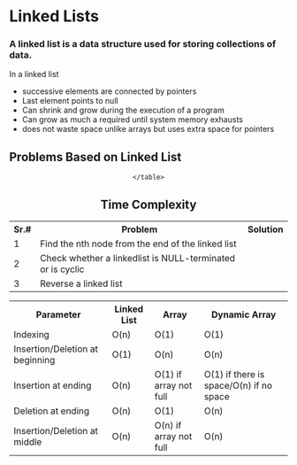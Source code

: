 # Linked Lists
### A linked list is a data structure used for storing collections of data.
<p>In a linked list 
    <ul>
        <li>successive elements are connected by pointers</li>
        <li>Last element points to null</li>
        <li>Can shrink and grow during the execution of a program</li>
        <li>Can grow as much a required until system memory exhausts</li>
        <li>does not waste space unlike arrays but uses extra space for pointers</li>
    </ul> 
</p>

## Problems Based on Linked List
<div align="center">
    <table>
        <tr>
            <th>Sr.#</th>
            <th>Problem</th>
            <th>Solution</th>
        </tr>
        <tr>
            <td>1</td>
            <td>Find the nth node from the end of the linked list</td>
            <td><a href="./llproblem1.cpp"></a></td>
        </tr>
        <tr>
            <td>2</td>
            <td>Check whether a linkedlist is NULL-terminated or is cyclic</td>
            <td><a href="./llproblem2.cpp"></a></td>
        </tr>
        <tr>
            <td>3</td>
            <td>Reverse a linked list</td>
            <td><a href="./llproblem3.cpp"></a></td>
        </tr>
    
    </table>
</div>


## Time Complexity
<div align="center"><table>
    <tr>
        <th>Parameter</th>
        <th>Linked List</th>
        <th>Array</th>
        <th>Dynamic Array</th>
    </tr>
    <tr>
        <td>Indexing</td>
        <td>O(n)</td>
        <td>O(1)</td>
        <td>O(1)</td>
    </tr>
    <tr>
        <td>Insertion/Deletion at beginning</td>
        <td>O(1)</td>
        <td>O(n)</td>
        <td>O(n)</td>
    </tr>
    <tr>
        <td>Insertion at ending</td>
        <td>O(n)</td>
        <td>O(1) if array not full</td>
        <td>O(1) if there is space/O(n) if no space</td>
    </tr>
    <tr>
        <td>Deletion at ending</td>
        <td>O(n)</td>
        <td>O(1) </td>
        <td>O(n) </td>
    </tr>
    <tr>
        <td>Insertion/Deletion at middle</td>
        <td>O(n)</td>
        <td>O(n) if array not full</td>
        <td>O(n)</td>
    </tr>
    
</table>
</div>

